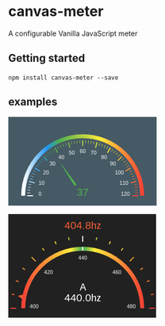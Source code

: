 # canvas-meter
A configurable Vanilla JavaScript meter


## Getting started

```
npm install canvas-meter --save
```

## examples

![speedo](https://github.com/brucemcpherson/canvas-meter/blob/master/speedo.png "A speedometer")

![tuner](https://github.com/brucemcpherson/canvas-meter/blob/master/tuner.png "A guitar tuner")


